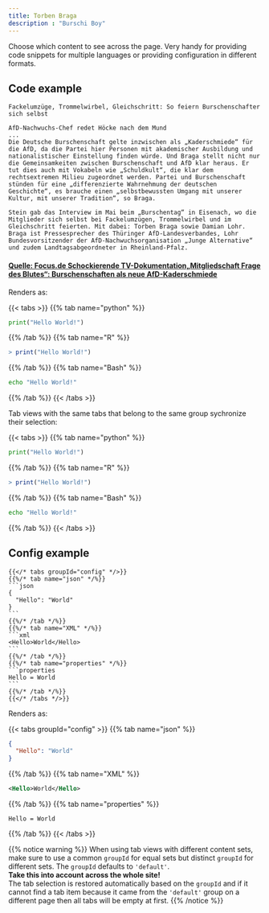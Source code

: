 ```yaml
---
title: Torben Braga
description : "Burschi Boy"
---
```


Choose which content to see across the page. Very handy for providing code
snippets for multiple languages or providing configuration in different formats.

## Code example

	Fackelumzüge, Trommelwirbel, Gleichschritt: So feiern Burschenschafter sich selbst
	
	AfD-Nachwuchs-Chef redet Höcke nach dem Mund
	...
	Die Deutsche Burschenschaft gelte inzwischen als „Kaderschmiede“ für die AfD, da die Partei hier Personen mit akademischer Ausbildung und nationalistischer Einstellung finden würde. Und Braga stellt nicht nur die Gemeinsamkeiten zwischen Burschenschaft und AfD klar heraus. Er tut dies auch mit Vokabeln wie „Schuldkult“, die klar dem rechtsextremen Milieu zugeordnet werden. Partei und Burschenschaft stünden für eine „differenzierte Wahrnehmung der deutschen Geschichte“, es brauche einen „selbstbewussten Umgang mit unserer Kultur, mit unserer Tradition“, so Braga.
	
	Stein gab das Interview im Mai beim „Burschentag“ in Eisenach, wo die Mitglieder sich selbst bei Fackelumzügen, Trommelwirbel und im Gleichschritt feierten. Mit dabei: Torben Braga sowie Damian Lohr. Braga ist Pressesprecher des Thüringer AfD-Landesverbandes, Lohr Bundesvorsitzender der AfD-Nachwuchsorganisation „Junge Alternative“ und zudem Landtagsabgeordneter in Rheinland-Pfalz.

#### [Quelle: Focus.de Schockierende TV-Dokumentation„Mitgliedschaft Frage des Blutes“: Burschenschaften als neue AfD-Kaderschmiede ](https://www.focus.de/politik/deutschland/schockierende-tv-dokumentation-mitgliedschaft-frage-des-blutes-burschenschaften-als-neue-afd-kaderschmiede_id_9778486.html)






Renders as:

{{< tabs >}}
{{% tab name="python" %}}
```python
print("Hello World!")
```
{{% /tab %}}
{{% tab name="R" %}}
```R
> print("Hello World!")
```
{{% /tab %}}
{{% tab name="Bash" %}}
```Bash
echo "Hello World!"
```
{{% /tab %}}
{{< /tabs >}}

Tab views with the same tabs that belong to the same group sychronize their selection:

{{< tabs >}}
{{% tab name="python" %}}
```python
print("Hello World!")
```
{{% /tab %}}
{{% tab name="R" %}}
```R
> print("Hello World!")
```
{{% /tab %}}
{{% tab name="Bash" %}}
```Bash
echo "Hello World!"
```
{{% /tab %}}
{{< /tabs >}}

## Config example

	{{</* tabs groupId="config" */>}}
	{{%/* tab name="json" */%}}
	```json
	{
	  "Hello": "World"
	}
	```
	{{%/* /tab */%}}
	{{%/* tab name="XML" */%}}
	```xml
	<Hello>World</Hello>
	```
	{{%/* /tab */%}}
	{{%/* tab name="properties" */%}}
	```properties
	Hello = World
	```
	{{%/* /tab */%}}
	{{</* /tabs */>}}

Renders as:

{{< tabs groupId="config" >}}
{{% tab name="json" %}}
```json
{
  "Hello": "World"
}
```
{{% /tab %}}
{{% tab name="XML" %}}
```xml
<Hello>World</Hello>
```
{{% /tab %}}
{{% tab name="properties" %}}
```properties
Hello = World
```
{{% /tab %}}
{{< /tabs >}}

{{% notice warning %}}
When using tab views with different content sets, make sure to use a common `groupId` for equal sets but distinct
`groupId` for different sets. The `groupId` defaults to `'default'`.  
**Take this into account across the whole site!**  
The tab selection is restored automatically based on the `groupId` and if it cannot find a tab item because it came
 from the `'default'` group on a different page then all tabs will be empty at first.
{{% /notice %}}
